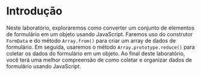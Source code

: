 # Introdução

Neste laboratório, exploraremos como converter um conjunto de elementos de formulário em um objeto usando JavaScript. Faremos uso do construtor `FormData` e do método `Array.from()` para criar um array de dados de formulário. Em seguida, usaremos o método `Array.prototype.reduce()` para coletar os dados do formulário em um objeto. Ao final deste laboratório, você terá uma melhor compreensão de como coletar e organizar dados de formulário usando JavaScript.
